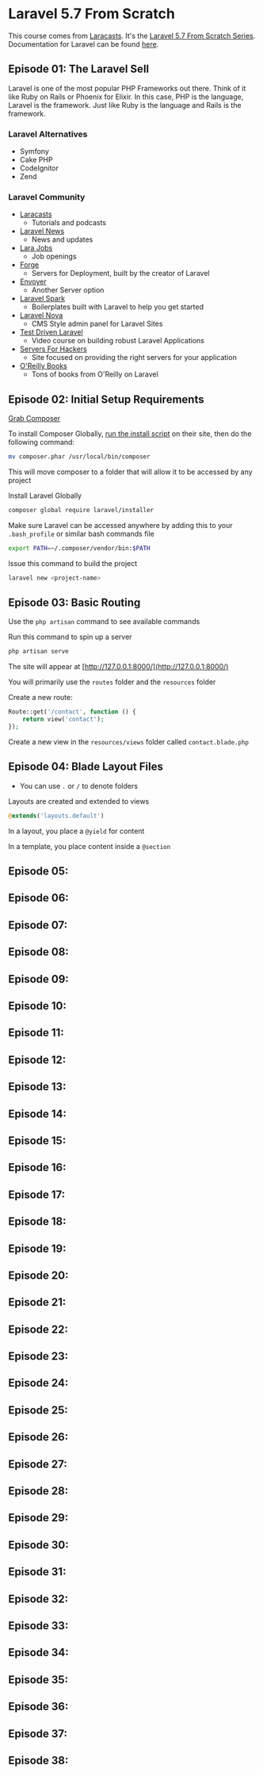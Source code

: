 # Laravel 5.7 From Scratch
This course comes from [Laracasts](https://laracasts.com/). It's the [Laravel 5.7 From Scratch Series](https://laracasts.com/series/laravel-from-scratch-2018/). Documentation for Laravel can be found [here](https://laravel.com/docs/5.8).

## Episode 01: The Laravel Sell
Laravel is one of the most popular PHP Frameworks out there. Think of it like Ruby on Rails or Phoenix for Elixir. In this case, PHP is the language, Laravel is the framework. Just like Ruby is the language and Rails is the framework.

### Laravel Alternatives
- Symfony
- Cake PHP
- CodeIgnitor
- Zend

### Laravel Community
- [Laracasts](https://laracasts.com/)
  - Tutorials and podcasts
- [Laravel News](https://laravel-news.com/)
  - News and updates
- [Lara Jobs](https://larajobs.com/)
  - Job openings
- [Forge](https://forge.laravel.com/)
  - Servers for Deployment, built by the creator of Laravel
- [Envoyer](https://envoyer.io/)
  - Another Server option
- [Laravel Spark](https://spark.laravel.com/)
  - Boilerplates built with Laravel to help you get started
- [Laravel Nova](https://nova.laravel.com/)
  - CMS Style admin panel for Laravel Sites
- [Test Driven Laravel](https://course.testdrivenlaravel.com/)
  - Video course on building robust Laravel Applications
- [Servers For Hackers](https://serversforhackers.com/)
  - Site focused on providing the right servers for your application
- [O'Reilly Books](http://shop.oreilly.com/product/0636920044116.do)
  - Tons of books from O'Reilly on Laravel


## Episode 02: Initial Setup Requirements
[Grab Composer](https://getcomposer.org/)

To install Composer Globally, [run the install script](https://getcomposer.org/download/) on their site, then do the following command:
```bash
mv composer.phar /usr/local/bin/composer
```
This will move composer to a folder that will allow it to be accessed by any project

Install Laravel Globally
```bash
composer global require laravel/installer
```

Make sure Laravel can be accessed anywhere by adding this to your `.bash_profile` or similar bash commands file
```bash
export PATH=~/.composer/vendor/bin:$PATH
```

Issue this command to build the project
```bash
laravel new <project-name>
```


## Episode 03: Basic Routing
Use the `php artisan` command to see available commands

Run this command to spin up a server
```bash
php artisan serve
```
The site will appear at [http://127.0.0.1:8000/](http://127.0.0.1:8000/)

You will primarily use the `routes` folder and the `resources` folder

Create a new route:
```php
Route::get('/contact', function () {
    return view('contact');
});
```

Create a new view in the `resources/views` folder called `contact.blade.php`


## Episode 04: Blade Layout Files
- You can use `.` or `/` to denote folders

Layouts are created and extended to views
```php
@extends('layouts.default')
```

In a layout, you place a `@yield` for content

In a template, you place content inside a `@section`


## Episode 05:


## Episode 06:


## Episode 07:


## Episode 08:


## Episode 09:


## Episode 10:


## Episode 11:


## Episode 12:


## Episode 13:


## Episode 14:


## Episode 15:


## Episode 16:


## Episode 17:


## Episode 18:


## Episode 19:


## Episode 20:


## Episode 21:


## Episode 22:


## Episode 23:


## Episode 24:


## Episode 25:


## Episode 26:


## Episode 27:


## Episode 28:


## Episode 29:


## Episode 30:


## Episode 31:


## Episode 32:


## Episode 33:


## Episode 34:


## Episode 35:


## Episode 36:


## Episode 37:


## Episode 38:


